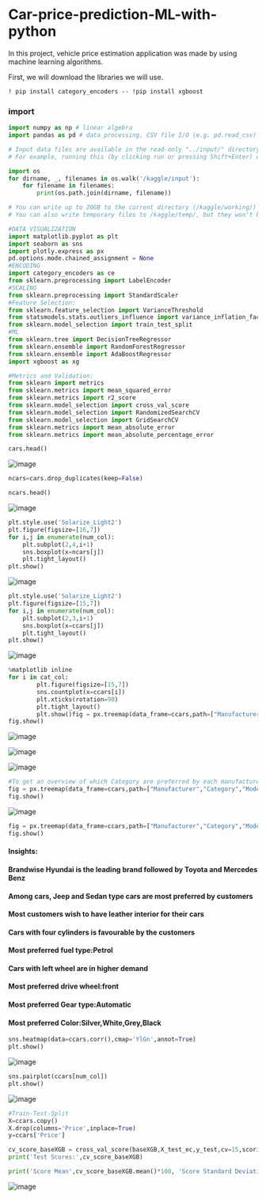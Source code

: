 # Car-price-prediction-ML-with-python
In this project, vehicle price estimation application was made by using machine learning algorithms.

First, we will download the libraries we will use. 

`! pip install category_encoders -- !pip install xgboost`

### import
```Python
import numpy as np # linear algebra
import pandas as pd # data processing, CSV file I/O (e.g. pd.read_csv)

# Input data files are available in the read-only "../input/" directory
# For example, running this (by clicking run or pressing Shift+Enter) will list all files under the input directory

import os
for dirname, _, filenames in os.walk('/kaggle/input'):
    for filename in filenames:
        print(os.path.join(dirname, filename))

# You can write up to 20GB to the current directory (/kaggle/working/) that gets preserved as output when you create a version using "Save & Run All" 
# You can also write temporary files to /kaggle/temp/, but they won't be saved outside of the current session

```
```Python
#DATA VISUALIZATION
import matplotlib.pyplot as plt
import seaborn as sns
import plotly.express as px
pd.options.mode.chained_assignment = None 
#ENCODING
import category_encoders as ce
from sklearn.preprocessing import LabelEncoder
#SCALING
from sklearn.preprocessing import StandardScaler
#Feature Selection:
from sklearn.feature_selection import VarianceThreshold
from statsmodels.stats.outliers_influence import variance_inflation_factor
from sklearn.model_selection import train_test_split
#ML
from sklearn.tree import DecisionTreeRegressor
from sklearn.ensemble import RandomForestRegressor
from sklearn.ensemble import AdaBoostRegressor
import xgboost as xg

```
```Python
#Metrics and Validation:
from sklearn import metrics
from sklearn.metrics import mean_squared_error
from sklearn.metrics import r2_score
from sklearn.model_selection import cross_val_score
from sklearn.model_selection import RandomizedSearchCV
from sklearn.model_selection import GridSearchCV
from sklearn.metrics import mean_absolute_error
from sklearn.metrics import mean_absolute_percentage_error
```
```Python
cars.head()
```

![image](https://user-images.githubusercontent.com/63750425/184535104-d6f50fdd-36a6-423f-90af-710e9d4d8d16.png)

```Python
ncars=cars.drop_duplicates(keep=False)
```
```Python
ncars.head()
```

![image](https://user-images.githubusercontent.com/63750425/184535177-d47ab811-ceef-496c-b0a0-6d2f87eee5da.png)
```Python
plt.style.use('Solarize_Light2')
plt.figure(figsize=[16,7])
for i,j in enumerate(num_col):
    plt.subplot(2,4,i+1)
    sns.boxplot(x=ncars[j])
    plt.tight_layout()
plt.show()
```

![image](https://user-images.githubusercontent.com/63750425/184535203-fe45fb29-6ae7-46fe-a3b6-499c87eee598.png)

```Python
plt.style.use('Solarize_Light2')
plt.figure(figsize=[15,7])
for i,j in enumerate(num_col):
    plt.subplot(2,3,i+1)
    sns.boxplot(x=ccars[j])
    plt.tight_layout()
plt.show()
```

![image](https://user-images.githubusercontent.com/63750425/184535228-46473d4f-bf65-4819-b49d-f8fa9df8dee3.png)

```Python
%matplotlib inline
for i in cat_col:
        plt.figure(figsize=[15,7])
        sns.countplot(x=ccars[i])
        plt.xticks(rotation=90)
        plt.tight_layout()
        plt.show()fig = px.treemap(data_frame=ccars,path=["Manufacturer","Category","Model"],values='Price',title='MANUFACTURER WISE TOTAL PRICE | SALES DISTRIBUTION')
fig.show()
```

![image](https://user-images.githubusercontent.com/63750425/184535259-3db88942-367b-4251-8336-05034a242dd8.png)

![image](https://user-images.githubusercontent.com/63750425/184535297-7e6dd702-826d-4aa1-86ca-54a3c3aeeec5.png)

![image](https://user-images.githubusercontent.com/63750425/184535282-5cb7b8c0-a49f-4f0c-889d-c4f0a738fdc2.png)

```Python
#To get an overview of which Category are preferred by each manufacturer
fig = px.treemap(data_frame=ccars,path=["Manufacturer","Category","Model"],title='MANUFACTURER WISE DATA DISTRIBUTION')
fig.show()
```

![image](https://user-images.githubusercontent.com/63750425/184535365-394876aa-060d-45c6-9053-1a39df4b7e4a.png)

```Python
fig = px.treemap(data_frame=ccars,path=["Manufacturer","Category","Model"],values='Price',title='MANUFACTURER WISE TOTAL PRICE | SALES DISTRIBUTION')
fig.show()
```

#### Insights:
#### Brandwise Hyundai is the leading brand followed by Toyota and Mercedes Benz
#### Among cars, Jeep and Sedan type cars are most preferred by customers
#### Most customers wish to have leather interior for their cars
#### Cars with four cylinders is favourable by the customers 
#### Most preferred fuel type:Petrol
#### Cars with left wheel are in higher demand
#### Most preferred drive wheel:front
#### Most preferred Gear type:Automatic
#### Most preferred Color:Silver,White,Grey,Black


```Python
sns.heatmap(data=ccars.corr(),cmap='YlGn',annot=True)
plt.show()
```

![image](https://user-images.githubusercontent.com/63750425/184535418-c7d41233-e7c2-4027-9ecb-f1b90590df16.png)

```Python
sns.pairplot(ccars[num_col])
plt.show()
```

![image](https://user-images.githubusercontent.com/63750425/184535431-258615c7-2416-4d37-8aa6-7a97c1bc444d.png)

```Python
#Train-Test-Split
X=ccars.copy()
X.drop(columns='Price',inplace=True)
y=ccars['Price']
```
```Python
cv_score_baseXGB = cross_val_score(baseXGB,X_test_ec,y_test,cv=15,scoring='r2')
print('Test Scores:',cv_score_baseXGB)

print('Score Mean',cv_score_baseXGB.mean()*100, 'Score Standard Deviation', cv_score_baseXGB.std()*100)
```

![image](https://user-images.githubusercontent.com/63750425/184535464-b88215d5-a9fd-4013-876a-62eaaa230e49.png)

